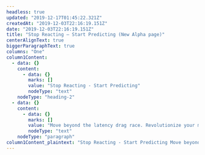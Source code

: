 ```yaml
---
headless: true
updated: "2019-12-17T01:45:22.321Z"
createdAt: "2019-12-03T22:16:19.151Z"
date: "2019-12-03T22:16:19.151Z"
title: "Stop Reacting – Start Predicting (New Alpha page)"
centerAlignText: true
biggerParagraphText: true
columns: "One"
column1Content:
  - data: {}
    content:
      - data: {}
        marks: []
        value: "Stop Reacting - Start Predicting"
        nodeType: "text"
    nodeType: "heading-2"
  - data: {}
    content:
      - data: {}
        marks: []
        value: "Move beyond the latency drag race. Revolutionize your market making and algo trading strategies with real-time predictions of market dynamics - price movements and execution activity. Leverage insights from (no longer) hidden orders. Capture the right trading opportunities before the fastest reactors. With Signum, you will have been there already."
        nodeType: "text"
    nodeType: "paragraph"
column1Content_plaintext: "Stop Reacting - Start Predicting Move beyond the latency drag race. Revolutionize your market making and algo trading strategies with real-time predictions of market dynamics - price movements and execution activity. Leverage insights from (no longer) hidden orders. Capture the right trading opportunities before the fastest reactors. With Signum, you will have been there already."
---
```

